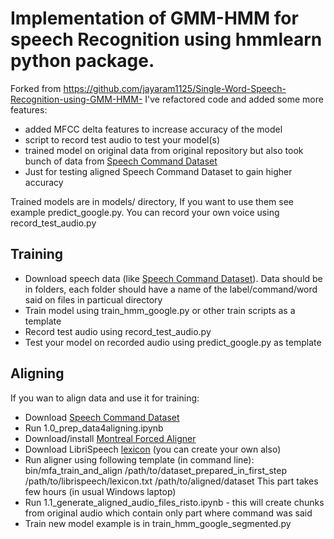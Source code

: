 # Implementation of GMM-HMM for speech Recognition using hmmlearn python package.
Forked from https://github.com/jayaram1125/Single-Word-Speech-Recognition-using-GMM-HMM- 
I've refactored code and added some more features:
 - added MFCC delta features to increase accuracy of the model
 - script to record test audio to test your model(s)
 - trained model on original data from original repository but also took bunch of data from 
 [Speech Command Dataset](https://www.kaggle.com/c/tensorflow-speech-recognition-challenge/data)  
 - Just for testing aligned Speech Command Dataset to gain higher accuracy
 
Trained models are in models/ directory, If you want to use them see example predict_google.py. 
You can record your own voice using record_test_audio.py

## Training

- Download speech data (like [Speech Command Dataset](https://www.kaggle.com/c/tensorflow-speech-recognition-challenge/data)).
Data should be in folders, each folder should have a name of the label/command/word said on files in particual directory
- Train model using train_hmm_google.py or other train scripts as a template
- Record test audio using record_test_audio.py 
- Test your model on recorded audio using predict_google.py as template

## Aligning

If you wan to align data and use it for training:
 - Download 
[Speech Command Dataset](https://www.kaggle.com/c/tensorflow-speech-recognition-challenge/data)
 - Run 1.0_prep_data4aligning.ipynb
 - Download/install [Montreal Forced Aligner](https://montreal-forced-aligner.readthedocs.io/en/latest/)
 - Download LibriSpeech [lexicon](https://montreal-forced-aligner.readthedocs.io/en/latest/) (you can create your own also)
 - Run aligner using following template (in command line): bin/mfa_train_and_align /path/to/dataset_prepared_in_first_step
  /path/to/librispeech/lexicon.txt /path/to/aligned/dataset This part takes few hours (in usual Windows laptop)
 - Run 1.1_generate_aligned_audio_files_risto.ipynb - this will create chunks from original audio which contain only 
 part where command was said
 - Train new model example is in train_hmm_google_segmented.py
  
